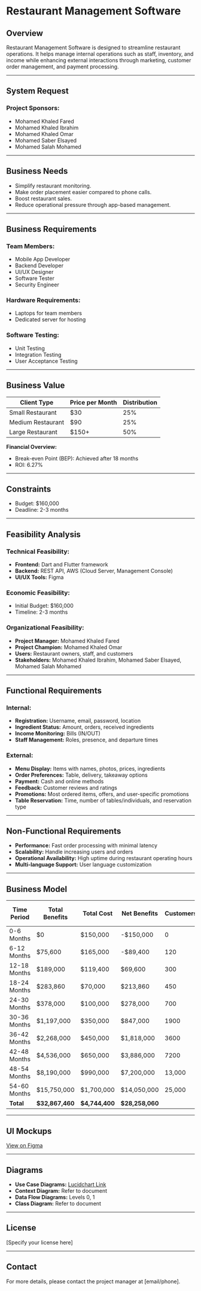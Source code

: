 # Restaurant Management Software

## Overview
Restaurant Management Software is designed to streamline restaurant operations. It helps manage internal operations such as staff, inventory, and income while enhancing external interactions through marketing, customer order management, and payment processing.

---

## System Request
### Project Sponsors:
- Mohamed Khaled Fared
- Mohamed Khaled Ibrahim
- Mohamed Khaled Omar
- Mohamed Saber Elsayed
- Mohamed Salah Mohamed

---

## Business Needs
- Simplify restaurant monitoring.
- Make order placement easier compared to phone calls.
- Boost restaurant sales.
- Reduce operational pressure through app-based management.

---

## Business Requirements
### Team Members:
- Mobile App Developer
- Backend Developer
- UI/UX Designer
- Software Tester
- Security Engineer

### Hardware Requirements:
- Laptops for team members
- Dedicated server for hosting

### Software Testing:
- Unit Testing
- Integration Testing
- User Acceptance Testing

---

## Business Value
| Client Type      | Price per Month | Distribution |
|------------------|-----------------|--------------|
| Small Restaurant | $30             | 25%          |
| Medium Restaurant| $90             | 25%          |
| Large Restaurant | $150+           | 50%          |

**Financial Overview:**
- Break-even Point (BEP): Achieved after 18 months
- ROI: 6.27%

---

## Constraints
- Budget: $160,000
- Deadline: 2-3 months

---

## Feasibility Analysis
### Technical Feasibility:
- **Frontend:** Dart and Flutter framework
- **Backend:** REST API, AWS (Cloud Server, Management Console)
- **UI/UX Tools:** Figma

### Economic Feasibility:
- Initial Budget: $160,000
- Timeline: 2-3 months

### Organizational Feasibility:
- **Project Manager:** Mohamed Khaled Fared
- **Project Champion:** Mohamed Khaled Omar
- **Users:** Restaurant owners, staff, and customers
- **Stakeholders:** Mohamed Khaled Ibrahim, Mohamed Saber Elsayed, Mohamed Salah Mohamed

---

## Functional Requirements
### Internal:
- **Registration:** Username, email, password, location
- **Ingredient Status:** Amount, orders, received ingredients
- **Income Monitoring:** Bills (IN/OUT)
- **Staff Management:** Roles, presence, and departure times

### External:
- **Menu Display:** Items with names, photos, prices, ingredients
- **Order Preferences:** Table, delivery, takeaway options
- **Payment:** Cash and online methods
- **Feedback:** Customer reviews and ratings
- **Promotions:** Most ordered items, offers, and user-specific promotions
- **Table Reservation:** Time, number of tables/individuals, and reservation type

---

## Non-Functional Requirements
- **Performance:** Fast order processing with minimal latency
- **Scalability:** Handle increasing users and orders
- **Operational Availability:** High uptime during restaurant operating hours
- **Multi-language Support:** User language customization

---

## Business Model
| Time Period       | Total Benefits | Total Cost | Net Benefits | Customers | Break-even Point | ROI (%) |
|-------------------|----------------|------------|--------------|-----------|------------------|---------|
| 0-6 Months        | $0             | $150,000   | -$150,000    | 0         | No               | -100%   |
| 6-12 Months       | $75,600        | $165,000   | -$89,400     | 120       | No               |         |
| 12-18 Months      | $189,000       | $119,400   | $69,600      | 300       | Yes              |         |
| 18-24 Months      | $283,860       | $70,000    | $213,860     | 450       | Yes              |         |
| 24-30 Months      | $378,000       | $100,000   | $278,000     | 700       | Yes              |         |
| 30-36 Months      | $1,197,000     | $350,000   | $847,000     | 1900      | Yes              |         |
| 36-42 Months      | $2,268,000     | $450,000   | $1,818,000   | 3600      | Yes              |         |
| 42-48 Months      | $4,536,000     | $650,000   | $3,886,000   | 7200      | Yes              |         |
| 48-54 Months      | $8,190,000     | $990,000   | $7,200,000   | 13,000    | Yes              |         |
| 54-60 Months      | $15,750,000    | $1,700,000 | $14,050,000  | 25,000    | Yes              |         |
| **Total**         | **$32,867,460**| **$4,744,400**| **$28,258,060**|           |                  | 6.27%   |

---

## UI Mockups
[View on Figma](https://www.figma.com/proto/NjB8jeV6fGPff8Q7ZAopaF/OptixServe?node-id=23415-1904&t=XQ9B1i9YTUOS2XI1-0&scaling=scale-down&page-id=0%3A1&starting-point-node-id=7%3A2&show-proto-sidebar=1)

---

## Diagrams
- **Use Case Diagrams:** [Lucidchart Link](https://lucid.app/lucidchart/3f354a27-7592-4b4a-b01b-2999a841cab4/edit?page=0&v=2678&s=612)
- **Context Diagram:** Refer to document
- **Data Flow Diagrams:** Levels 0, 1
- **Class Diagram:** Refer to document

---

## License
[Specify your license here]

---

## Contact
For more details, please contact the project manager at [email/phone].

